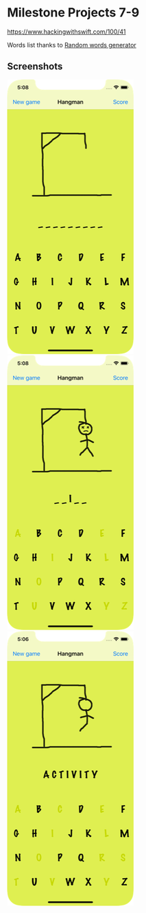 # Milestone Projects 7-9

https://www.hackingwithswift.com/100/41

Words list thanks to [Random words generator](https://www.randomlists.com/random-words)

## Screenshots

![screenshot1](screenshots/screen01.png)
![screenshot1](screenshots/screen02.png)
![screenshot1](screenshots/screen03.png)
